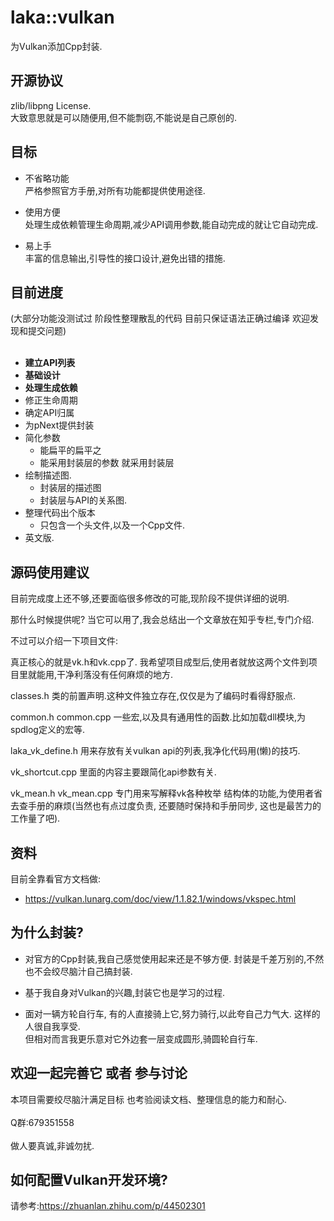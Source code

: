 laka::vulkan
==== 

为Vulkan添加Cpp封装.

## 开源协议

zlib/libpng License.</br>
大致意思就是可以随便用,但不能剽窃,不能说是自己原创的.

## 目标

* 不省略功能</br>
严格参照官方手册,对所有功能都提供使用途径.

* 使用方便</br>
处理生成依赖管理生命周期,减少API调用参数,能自动完成的就让它自动完成.

* 易上手</br>
丰富的信息输出,引导性的接口设计,避免出错的措施.

## 目前进度

(大部分功能没测试过 阶段性整理散乱的代码 目前只保证语法正确过编译 欢迎发现和提交问题)</br></br>

* **建立API列表**
* **基础设计**
* **处理生成依赖**
* 修正生命周期
* 确定API归属
* 为pNext提供封装
* 简化参数 
    * 能扁平的扁平之 
    * 能采用封装层的参数 就采用封装层
* 绘制描述图.
    * 封装层的描述图
    * 封装层与API的关系图.
* 整理代码出个版本
    * 只包含一个头文件,以及一个Cpp文件.
* 英文版.

## 源码使用建议

目前完成度上还不够,还要面临很多修改的可能,现阶段不提供详细的说明.

那什么时候提供呢? 当它可以用了,我会总结出一个文章放在知乎专栏,专门介绍.

不过可以介绍一下项目文件:

真正核心的就是vk.h和vk.cpp了. 我希望项目成型后,使用者就放这两个文件到项目里就能用,干净利落没有任何麻烦的地方.

classes.h 类的前置声明.这种文件独立存在,仅仅是为了编码时看得舒服点.

common.h common.cpp 一些宏,以及具有通用性的函数.比如加载dll模块,为spdlog定义的宏等.

laka_vk_define.h  用来存放有关vulkan api的列表,我净化代码用(懒)的技巧.

vk_shortcut.cpp   里面的内容主要跟简化api参数有关.

vk_mean.h vk_mean.cpp 专门用来写解释vk各种枚举 结构体的功能,为使用者省去查手册的麻烦(当然也有点过度负责, 还要随时保持和手册同步, 这也是最苦力的工作量了吧).



## 资料

目前全靠看官方文档做:

* https://vulkan.lunarg.com/doc/view/1.1.82.1/windows/vkspec.html

## 为什么封装?

* 对官方的Cpp封装,我自己感觉使用起来还是不够方便. 封装是千差万别的,不然也不会绞尽脑汁自己搞封装.

* 基于我自身对Vulkan的兴趣,封装它也是学习的过程.

* 面对一辆方轮自行车, 有的人直接骑上它,努力骑行,以此夸自己力气大. 这样的人很自我享受. </br>但相对而言我更乐意对它外边套一层变成圆形,骑圆轮自行车.

## 欢迎一起完善它 或者 参与讨论
本项目需要绞尽脑汁满足目标 也考验阅读文档、整理信息的能力和耐心.</br></br>
Q群:679351558</br></br>
做人要真诚,非诚勿扰.

## 如何配置Vulkan开发环境?

请参考:https://zhuanlan.zhihu.com/p/44502301
